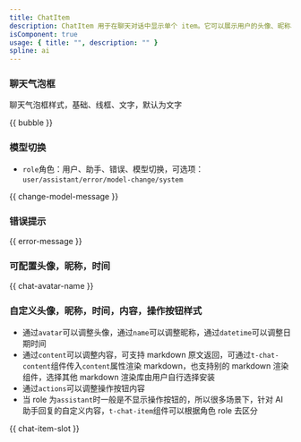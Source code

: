 ```yaml
---
title: ChatItem
description: ChatItem 用于在聊天对话中显示单个 item。它可以展示用户的头像、昵称、时间、聊天内容。AI 聊天场景下提供模型切换提示，如果消息仍在发送过程中，它还可以显示一个 loading 效果。
isComponent: true
usage: { title: "", description: "" }
spline: ai
---
```


### 聊天气泡框

聊天气泡框样式，基础、线框、文字，默认为文字

{{ bubble }}

### 模型切换

- `role`角色：用户、助手、错误、模型切换，可选项：`user/assistant/error/model-change/system`

{{ change-model-message }}

### 错误提示

{{ error-message }}

### 可配置头像，昵称，时间

{{ chat-avatar-name }}

### 自定义头像，昵称，时间，内容，操作按钮样式

- 通过`avatar`可以调整头像，通过`name`可以调整昵称，通过`datetime`可以调整日期时间
- 通过`content`可以调整内容，可支持 markdown 原文返回，可通过`t-chat-content`组件传入`content`属性渲染 markdown，也支持别的 markdown 渲染组件，选择其他 markdown 渲染库由用户自行选择安装
- 通过`actions`可以调整操作按钮内容
- 当 role 为`assistant`时一般是不显示操作按钮的，所以很多场景下，针对 AI 助手回复的自定义内容，`t-chat-item`组件可以根据角色 role 去区分

{{ chat-item-slot }}
